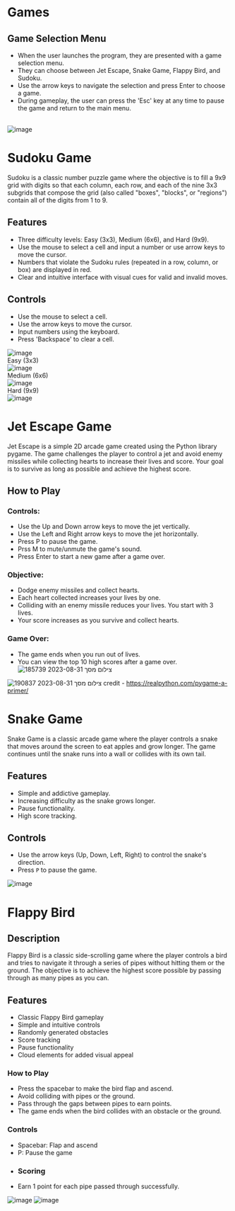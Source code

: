 # Games

## Game Selection Menu
- When the user launches the program, they are presented with a game selection menu.
- They can choose between Jet Escape, Snake Game, Flappy Bird, and Sudoku.
- Use the arrow keys to navigate the selection and press Enter to choose a game.
- During gameplay, the user can press the 'Esc' key at any time to pause the game and return to the main menu.

<br>![image](https://github.com/Ofekyaloz/Games/assets/92519983/6447698b-bbce-4eb1-8f90-e020f4b5c7bd)<br>

# Sudoku Game
Sudoku is a classic number puzzle game where the objective is to fill a 9x9 grid with digits so that each column, each row, and each of the nine 3x3 subgrids that compose the grid (also called "boxes", "blocks", or "regions") contain all of the digits from 1 to 9.

## Features
- Three difficulty levels: Easy (3x3), Medium (6x6), and Hard (9x9).
- Use the mouse to select a cell and input a number or use arrow keys to move the cursor.
- Numbers that violate the Sudoku rules (repeated in a row, column, or box) are displayed in red.
- Clear and intuitive interface with visual cues for valid and invalid moves.

## Controls
- Use the mouse to select a cell.
- Use the arrow keys to move the cursor.
- Input numbers using the keyboard.
- Press 'Backspace' to clear a cell.

![image](https://github.com/Ofekyaloz/Games/assets/92519983/9d659438-3f51-470a-b0f5-25cfef906719)
<br>Easy (3x3)<br>
![image](https://github.com/Ofekyaloz/Games/assets/92519983/d8a5e36b-98cc-4f44-b307-4c56bb3fa324)
<br>Medium (6x6)<br>
![image](https://github.com/Ofekyaloz/Games/assets/92519983/cfed01be-3563-4c2e-a9cb-333fb61db861)
<br>Hard (9x9)<br>
![image](https://github.com/Ofekyaloz/Games/assets/92519983/79b2812b-2086-455d-9b3e-3d36c3f33efb)


# Jet Escape Game
Jet Escape is a simple 2D arcade game created using the Python library pygame. The game challenges the player to control a jet and avoid enemy missiles while collecting hearts to increase their lives and score. Your goal is to survive as long as possible and achieve the highest score.

## How to Play
### Controls:
- Use the Up and Down arrow keys to move the jet vertically.
- Use the Left and Right arrow keys to move the jet horizontally.
- Press P to pause the game.
- Prss M to mute/unmute the game's sound.
- Press Enter to start a new game after a game over.
### Objective:
- Dodge enemy missiles and collect hearts.
- Each heart collected increases your lives by one.
- Colliding with an enemy missile reduces your lives. You start with 3 lives.
- Your score increases as you survive and collect hearts.
### Game Over:
- The game ends when you run out of lives.
- You can view the top 10 high scores after a game over.
![צילום מסך 2023-08-31 185739](https://github.com/Ofekyaloz/Games/assets/92519983/955911f4-6926-4f67-9754-f3d3f7e0723d)

![צילום מסך 2023-08-31 190837](https://github.com/Ofekyaloz/Games/assets/92519983/8e78b29c-176b-4982-8899-665946c3f964)
credit - https://realpython.com/pygame-a-primer/

# Snake Game
Snake Game is a classic arcade game where the player controls a snake that moves around the screen to eat apples and grow longer. The game continues until the snake runs into a wall or collides with its own tail.

## Features

- Simple and addictive gameplay.
- Increasing difficulty as the snake grows longer.
- Pause functionality.
- High score tracking.

## Controls

- Use the arrow keys (Up, Down, Left, Right) to control the snake's direction.
- Press `P` to pause the game.

<!--
![image](https://github.com/Ofekyaloz/Games/assets/92519983/e3cd3131-d6c9-4000-96e9-ff569bda0b78)
![image](https://github.com/Ofekyaloz/Games/assets/92519983/bfd44046-b51a-45eb-a07b-e5b092c5ed26)
-->

![image](https://github.com/Ofekyaloz/Games/assets/92519983/a4ac8f6e-26c2-4971-8ece-9edd12a9198f)


# Flappy Bird

## Description

Flappy Bird is a classic side-scrolling game where the player controls a bird and tries to navigate it through a series of pipes without hitting them or the ground. The objective is to achieve the highest score possible by passing through as many pipes as you can.

## Features

- Classic Flappy Bird gameplay
- Simple and intuitive controls
- Randomly generated obstacles
- Score tracking
- Pause functionality
- Cloud elements for added visual appeal

### How to Play
- Press the spacebar to make the bird flap and ascend.
- Avoid colliding with pipes or the ground.
- Pass through the gaps between pipes to earn points.
- The game ends when the bird collides with an obstacle or the ground.
### Controls
- Spacebar: Flap and ascend
- P: Pause the game
- ### Scoring
- Earn 1 point for each pipe passed through successfully.

![image](https://github.com/Ofekyaloz/Games/assets/92519983/74eac17e-7210-4018-9a56-90409886d78f)
![image](https://github.com/Ofekyaloz/Games/assets/92519983/534a8d7b-95e5-4ddc-98ae-1b4e4126ee84)



